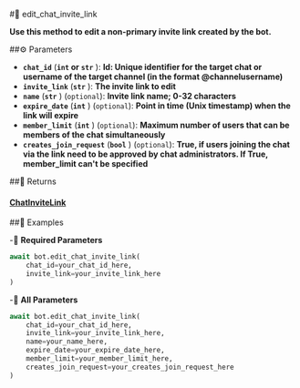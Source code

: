 #🔧 edit_chat_invite_link

**Use this method to edit a non-primary invite link created by the bot.**

##⚙️ Parameters

- **`chat_id`** (**`int` or `str`** ): **Id: Unique identifier for the target chat or username of the target channel
(in the format @channelusername)**
- **`invite_link`** (**`str`** ): **The invite link to edit**
- **`name`** (**`str`** ) (`optional`): **Invite link name; 0-32 characters**
- **`expire_date`** (**`int`** ) (`optional`): **Point in time (Unix timestamp) when the link will expire**
- **`member_limit`** (**`int`** ) (`optional`): **Maximum number of users that can be members of the chat simultaneously**
- **`creates_join_request`** (**`bool`** ) (`optional`): **True, if users joining the chat via the link need to be approved by chat administrators. If True, member_limit can't be specified**

##📲 Returns

#### [ChatInviteLink](../types/ChatInviteLink.md)

##📀 Examples

-🪫 **Required Parameters**

```python
await bot.edit_chat_invite_link(
    chat_id=your_chat_id_here,
    invite_link=your_invite_link_here
)
```

-🔋 **All Parameters**

```python
await bot.edit_chat_invite_link(
    chat_id=your_chat_id_here,
    invite_link=your_invite_link_here,
    name=your_name_here,
    expire_date=your_expire_date_here,
    member_limit=your_member_limit_here,
    creates_join_request=your_creates_join_request_here
)
```
